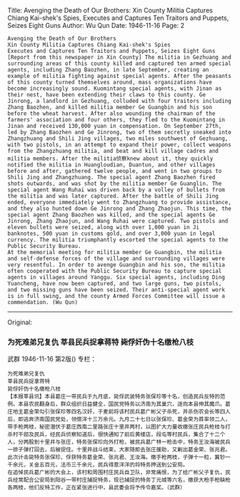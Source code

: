Title: Avenging the Death of Our Brothers: Xin County Militia Captures Chiang Kai-shek's Spies, Executes and Captures Ten Traitors and Puppets, Seizes Eight Guns
Author: Wu Qun
Date: 1946-11-16
Page: 2

    Avenging the Death of Our Brothers
    Xin County Militia Captures Chiang Kai-shek's Spies
    Executes and Captures Ten Traitors and Puppets, Seizes Eight Guns
    [Report from this newspaper in Xin County] The militia in Gezhuang and surrounding areas of this county killed and captured ten armed special agents, including Zhang Baozhen, in late September, creating an example of militia fighting against special agents. After the peasants of this county turned themselves around, mass organizations have become increasingly sound. Kuomintang special agents, with Jinan as their nest, have been extending their claws to this county. Ge Jinrong, a landlord in Gezhuang, colluded with four traitors including Zhang Baozhen, and killed militia member Ge Guangbin and his son before the wheat harvest. After also wounding the chairman of the farmers' association and four others, they fled to the Kuomintang in Jinan and received 130,000 yuan in compensation. On September 27th, led by Zhang Baozhen and Ge Jinrong, two of them secretly sneaked into Zhangzhuang and Shili Jing villages, two miles southwest of Gezhuang, with two pistols, in an attempt to expand their power, collect weapons from the Zhangzhuang militia, and beat and kill village cadres and militia members. After the militia侦察knew about it, they quickly notified the militia in Huangloudian, Duantun, and other villages before and after, gathered twelve people, and went in two groups to Shili Jing and Zhangzhuang. The special agent Zhang Baozhen fired shots outwards, and was shot by the militia member Ge Guanglin. The special agent Wang Ruhai was driven back by a volley of bullets from the militia and was later captured. After the battle of Shili Jing ended, everyone immediately went to Zhangzhuang to provide assistance, and they also hunted down Ge Jinrong and Zhang Zhaojun. This time, the special agent Zhang Baozhen was killed, and the special agents Ge Jinrong, Zhang Zhaojun, and Wang Ruhai were captured. Two pistols and eleven bullets were seized, along with over 1,000 yuan in Ji banknotes, 500 yuan in customs gold, and over 3,000 yuan in legal currency. The militia triumphantly escorted the special agents to the Public Security Bureau.
    At the memorial meeting for militia member Ge Guangbin, the militia and self-defense forces of the village and surrounding villages were very resentful. In order to avenge Guangbin and his son, the militia often cooperated with the Public Security Bureau to capture special agents in villages around Yanggu. Six special agents, including Ding Yuancheng, have now been captured, and two large guns, two pistols, and two missing guns have been seized. Their anti-special agent work is in full swing, and the county Armed Forces Committee will issue a commendation. (Wu Qun)



<hr /> 

Original: 


### 为死难弟兄复仇  莘县民兵捉拿蒋特  毙俘奸伪十名缴枪八枝
武群
1946-11-16
第2版()
专栏：

    为死难弟兄复仇
    莘县民兵捉拿蒋特
    毙俘奸伪十名缴枪八枝
    【本报莘县讯】本县葛庄一带民兵于九月底，毙俘武装特务张保珍等十名，创造民兵反特的范例。本县农民翻身后，群众组织日益健全，国民党特务以济南为其巢穴，逐向本县伸其魔爪。葛庄地主葛金荣勾引张保珍等四名汉奸，于麦前将该村民兵葛广彬父子杀死，并杀伤农会长等四人后，即逃奔济南国民党处，领偿洋十三万余元。九月二十七日以张保珍、葛金荣为首率领二人，带手枪两枝，秘密潜伏于葛庄西南二里路张庄十里井两村，以图扩大力量收缴张庄民兵枪枝与打杀村干部及民兵，经民兵侦察知道后，很快通知了前后黄楼店，段屯等村民兵，集合了十二个人，分两股到十里井与张庄，特务张保珍向外打枪，被民兵葛广林一枪击中，特务王汝海被民兵一排子弹打回去，后被捉住。十里井战斗结束，大家随即去张庄援助，又剿出葛金荣、张兆君。此次计击毙特务张保珍、俘获特务葛金荣、张兆君、王汝海。缴手枪两枝，子弹十一粒，冀钞一千余元，关金五百元，法币三千余元，民兵得意洋洋的将特务押送到公安局。
    在追悼民兵葛广彬的大会上，该村和周围村庄民兵自卫队，非常痛恨，为了给广彬父子复仇，民兵经常配合公安局到阳谷一带村庄捕捉特务，现已捕捉的特务丁元城等六名，缴获大枪手枪缺枪各两枝，他们反特工作，正在紧张进行中，县武委会将予传令嘉奖。（武群）
